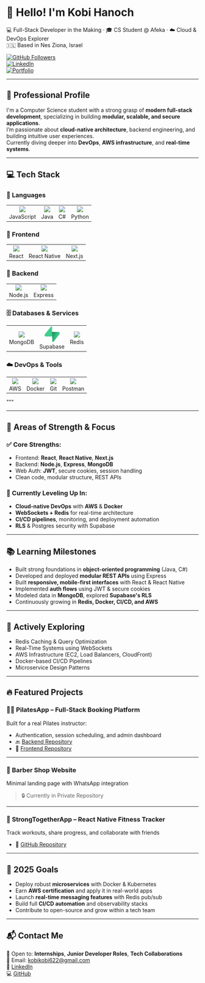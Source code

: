 # 👋 Hello! I'm **Kobi Hanoch**

💻 Full-Stack Developer in the Making · 🎓 CS Student @ Afeka · ☁️ Cloud & DevOps Explorer  
🇮🇱 Based in Nes Ziona, Israel

[![GitHub Followers](https://img.shields.io/github/followers/kobihanoch?label=Followers&style=social)](https://github.com/kobihanoch)  
[![LinkedIn](https://img.shields.io/badge/LinkedIn-Connect-blue?logo=linkedin)](https://www.linkedin.com/in/kobi-hanoch-297522353/)  
[![Portfolio](https://img.shields.io/badge/GitHub-Portfolio-black?logo=github)](https://github.com/kobihanoch)

---

## 🚀 Professional Profile

I'm a Computer Science student with a strong grasp of **modern full-stack development**, specializing in building **modular, scalable, and secure applications**.  
I’m passionate about **cloud-native architecture**, backend engineering, and building intuitive user experiences.  
Currently diving deeper into **DevOps**, **AWS infrastructure**, and **real-time systems**.

---

## 💻 Tech Stack

### 🧠 Languages
<table align="center">
  <tr>
    <td align="center">
      <img src="https://cdn.jsdelivr.net/gh/devicons/devicon/icons/javascript/javascript-original.svg" width="40"/><br/>
      JavaScript
    </td>
    <td align="center">
      <img src="https://cdn.jsdelivr.net/gh/devicons/devicon/icons/java/java-original.svg" width="40"/><br/>
      Java
    </td>
    <td align="center">
      <img src="https://cdn.jsdelivr.net/gh/devicons/devicon/icons/csharp/csharp-original.svg" width="40"/><br/>
      C#
    </td>
    <td align="center">
      <img src="https://cdn.jsdelivr.net/gh/devicons/devicon/icons/python/python-original.svg" width="40"/><br/>
      Python
    </td>
  </tr>
</table>

### 🎨 Frontend
<table align="center">
  <tr>
    <td align="center">
      <img src="https://cdn.jsdelivr.net/gh/devicons/devicon/icons/react/react-original.svg" width="40"/><br/>
      React
    </td>
    <td align="center">
      <img src="https://cdn.jsdelivr.net/gh/devicons/devicon/icons/react/react-original.svg" width="40"/><br/>
      React Native
    </td>
    <td align="center">
      <img src="https://cdn.jsdelivr.net/gh/devicons/devicon/icons/nextjs/nextjs-original.svg" width="40"/><br/>
      Next.js
    </td>
  </tr>
</table>

### 🔧 Backend
<table align="center">
  <tr>
    <td align="center">
      <img src="https://cdn.jsdelivr.net/gh/devicons/devicon/icons/nodejs/nodejs-original.svg" width="40"/><br/>
      Node.js
    </td>
    <td align="center">
      <img src="https://cdn.jsdelivr.net/gh/devicons/devicon/icons/express/express-original.svg" width="40"/><br/>
      Express
    </td>
  </tr>
</table>

### 🗄️ Databases & Services
<table align="center">
  <tr>
    <td align="center">
      <img src="https://cdn.jsdelivr.net/gh/devicons/devicon/icons/mongodb/mongodb-original.svg" width="40"/><br/>
      MongoDB
    </td>
    <td align="center">
      <img src="https://raw.githubusercontent.com/supabase/supabase/master/packages/common/assets/images/supabase-logo-icon.svg" width="40"/><br/>
      Supabase
    </td>
    <td align="center">
      <img src="https://cdn.jsdelivr.net/gh/devicons/devicon/icons/redis/redis-original.svg" width="40"/><br/>
      Redis
    </td>
  </tr>
</table>

### ☁️ DevOps & Tools
<table align="center">
  <tr>
    <td align="center">
      <img src="https://cdn.jsdelivr.net/npm/simple-icons@v9/icons/amazonaws.svg" width="40"/><br/>
      AWS
    </td>
    <td align="center">
      <img src="https://cdn.jsdelivr.net/gh/devicons/devicon/icons/docker/docker-original.svg" width="40"/><br/>
      Docker
    </td>
    <td align="center">
      <img src="https://cdn.jsdelivr.net/gh/devicons/devicon/icons/git/git-original.svg" width="40"/><br/>
      Git
    </td>
    <td align="center">
      <img src="https://cdn.jsdelivr.net/gh/devicons/devicon/icons/postman/postman-original.svg" width="40"/><br/>
      Postman
    </td>
  </tr>
</table>
"""

---

## 🧭 Areas of Strength & Focus

### ✅ Core Strengths:
- Frontend: **React**, **React Native**, **Next.js**
- Backend: **Node.js**, **Express**, **MongoDB**
- Web Auth: **JWT**, secure cookies, session handling
- Clean code, modular structure, REST APIs

### 🚀 Currently Leveling Up In:
- **Cloud-native DevOps** with **AWS** & **Docker**
- **WebSockets + Redis** for real-time architecture
- **CI/CD pipelines**, monitoring, and deployment automation
- **RLS** & Postgres security with Supabase

---

## 📚 Learning Milestones

- Built strong foundations in **object-oriented programming** (Java, C#)
- Developed and deployed **modular REST APIs** using Express
- Built **responsive, mobile-first interfaces** with React & React Native
- Implemented **auth flows** using JWT & secure cookies
- Modeled data in **MongoDB**, explored **Supabase's RLS**
- Continuously growing in **Redis, Docker, CI/CD, and AWS**

---

## 🧪 Actively Exploring

- Redis Caching & Query Optimization  
- Real-Time Systems using WebSockets  
- AWS Infrastructure (EC2, Load Balancers, CloudFront)  
- Docker-based CI/CD Pipelines  
- Microservice Design Patterns

---

## 🔥 Featured Projects

### 🧘‍♀️ PilatesApp – Full-Stack Booking Platform  
Built for a real Pilates instructor:  
- Authentication, session scheduling, and admin dashboard  
- 🔙 [Backend Repository](https://github.com/kobihanoch/pilatesapp-backend)  
- 🎨 [Frontend Repository](https://github.com/kobihanoch/pilatesapp-frontend)

---

### 💈 Barber Shop Website  
Minimal landing page with WhatsApp integration  
> 🔒 Currently in Private Repository

---

### 💪 StrongTogetherApp – React Native Fitness Tracker  
Track workouts, share progress, and collaborate with friends  
- 🔗 [GitHub Repository](https://github.com/kobihanoch/StrongTogetherApp)

---

## 🎯 2025 Goals

- Deploy robust **microservices** with Docker & Kubernetes  
- Earn **AWS certification** and apply it in real-world apps  
- Launch **real-time messaging features** with Redis pub/sub  
- Build full **CI/CD automation** and observability stacks  
- Contribute to open-source and grow within a tech team

---

## 📬 Contact Me

💼 Open to: **Internships**, **Junior Developer Roles**, **Tech Collaborations**  
📧 Email: [kobikobi622@gmail.com](mailto:kobikobi622@gmail.com)  
🔗 [LinkedIn](https://www.linkedin.com/in/kobi-hanoch-297522353/)  
💻 [GitHub](https://github.com/kobihanoch)
